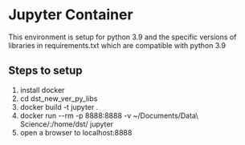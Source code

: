 # Jupyter Container

This environment is setup for python 3.9 and the specific versions of libraries in requirements.txt which are compatible with python 3.9

## Steps to setup

1. install docker
2. cd dst_new_ver_py_libs
3. docker build -t jupyter .
4. docker run --rm -p 8888:8888 -v ~/Documents/Data\ Science/:/home/dst/ jupyter
5. open a browser to localhost:8888
